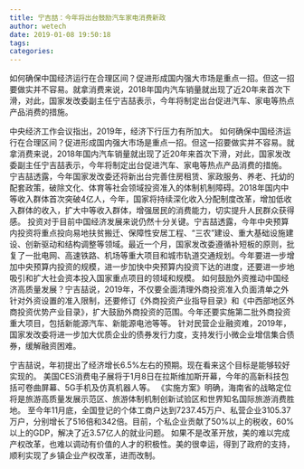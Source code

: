 ```yaml
---
title: 宁吉喆：今年将出台鼓励汽车家电消费新政
author: wetech
date: 2019-01-08 19:50:18
tags: 
categories: 
---
```

如何确保中国经济运行在合理区间？促进形成国内强大市场是重点一招。但这一招要做实并不容易。就拿消费来说，2018年国内汽车销量就出现了近20年来首次下滑，对此，国家发改委副主任宁吉喆表示，今年将制定出台促进汽车、家电等热点产品消费的措施。
<!-- more -->
中央经济工作会议指出，2019年，经济下行压力有所加大。
如何确保中国经济运行在合理区间？促进形成国内强大市场是重点一招。但这一招要做实并不容易。就拿消费来说，2018年国内汽车销量就出现了近20年来首次下滑，对此，国家发改委副主任宁吉喆表示，今年将制定出台促进汽车、家电等热点产品消费的措施。
宁吉喆透露，今年国家发改委还将新出台完善住房租赁、家政服务、养老、托幼的配套政策，破除文化、体育等社会领域投资准入的体制机制障碍。2018年国内中等收入群体首次突破4亿人，今年，国家将持续深化收入分配制度改革，增加低收入群体的收入，扩大中等收入群体，增强居民的消费能力，切实提升人民群众获得感。
投资对于目前中国经济发展来说仍然十分关键。宁吉喆透露，今年中央预算内投资将重点投向易地扶贫搬迁、保障性安居工程、“三农”建设、重大基础设施建设、创新驱动和结构调整等领域。最近一个月，国家发改委遵循补短板的原则，批复了一批电网、高速铁路、机场等重大项目和城市轨道交通规划。今年要进一步增加中央预算内投资的规模，进一步加快中央预算内投资下达的进度，还要进一步地吸引和扩大社会资本投入国家重点项目的领域和规模。
如何鼓励外资推动中国经济高质量发展？宁吉喆说，2019年，不仅要全面清理外商投资准入负面清单之外针对外资设置的准入限制，还要修订《外商投资产业指导目录》和《中西部地区外商投资优势产业目录》，扩大鼓励外商投资的范围。今年还要实施第二批外商投资重大项目，包括新能源汽车、新能源电池等等。
针对民营企业融资难，2019年，国家发改委将进一步加大优质企业的债券发行力度，支持发行小微企业增信集合债券，缓解融资困难。
 
 
宁吉喆说，年初提出了经济增长6.5%左右的预期。现在看来这个目标是能够较好实现的。
美国CES消费电子展将于1月8日在拉斯维加斯开幕，今年的高新科技包括可卷曲屏幕、5G手机及仿真机器人等。
《实施方案》明确，海南省的战略定位将是旅游高质量发展示范区、旅游体制机制创新试验区和世界知名国际旅游消费胜地。
至今年11月底，全国登记的个体工商户达到7237.45万户、私营企业3105.37万户，分别增长了516倍和342倍。目前，个私企业贡献了50%以上的税收，60%以上的GDP，解决了近3.57亿人的就业问题。
如果不是改革开放，美的难以完成产权改革，也难以调动有价值的人才的积极性。美的很幸运，得到了政府的支持，顺利实现了乡镇企业产权改革，进而改制。
